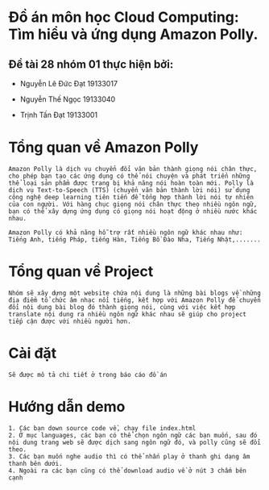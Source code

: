 # Đồ án môn học Cloud Computing: Tìm hiểu và ứng dụng Amazon Polly.

## Đề tài 28 nhóm 01 thực hiện bởi:
- Nguyễn Lê Đức Đạt		19133017

- Nguyễn Thế Ngọc			19133040

- Trịnh Tấn Đạt				19133001

# Tổng quan về Amazon Polly

	Amazon Polly là dịch vụ chuyển đổi văn bản thành giọng nói chân thực, cho phép bạn tạo các ứng dụng có thể nói chuyện và phát triển những thể loại sản phẩm được trang bị khả năng nói hoàn toàn mới. Polly là dịch vụ Text-to-Speech (TTS) (chuyển văn bản thành lời nói) sử dụng công nghệ deep learning tiên tiến để tổng hợp thành lời nói tự nhiên của con người. Với hàng chục giọng nói chân thực theo nhiều ngôn ngữ, bạn có thể xây dựng ứng dụng có giọng nói hoạt động ở nhiều nước khác nhau.

    Amazon Polly có khả năng hỗ trợ rất nhiều ngôn ngữ khác nhau như: Tiếng Anh, tiếng Pháp, tiếng Hàn, Tiếng Bồ Đào Nha, Tiếng Nhật,.......

# Tổng quan về Project
    Nhóm sẽ xây dựng một website chứa nội dung là những bài blogs về những địa điểm tổ chức âm nhạc nổi tiếng, kết hợp với Amazon Polly để chuyển đổi nội dung bài blog đó thành giọng nói, cùng với việc kết hợp translate nội dung ra nhiều ngôn ngữ khác nhau sẽ giúp cho project tiếp cận được với nhiều người hơn.

# Cài đặt
    Sẽ được mô tả chi tiết ở trong báo cáo đồ án
    
# Hướng dẫn demo
    1. Các bạn down source code về, chạy file index.html
    2. Ở mục languages, các bạn có thể chọn ngôn ngữ các bạn muốn, sau đó nội dung trang web sẽ được dịch sang ngôn ngữ đó, và polly cũng sẽ đổi theo.
    3. Các bạn muốn nghe audio thì có thể nhấn play ở thanh ghi dạng âm thanh bên dưới.
    4. Ngoài ra các bạn cũng có thể download audio về ở nút 3 chấm bên cạnh
